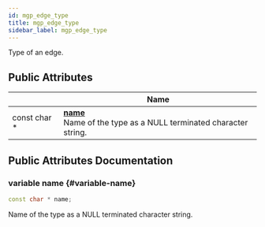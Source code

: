 ```yaml
---
id: mgp_edge_type
title: mgp_edge_type
sidebar_label: mgp_edge_type
---
```


Type of an edge.

## Public Attributes

|                | Name           |
| -------------- | -------------- |
| const char * | **[name](#variable-name)** <br/>Name of the type as a NULL terminated character string.  |

## Public Attributes Documentation

### variable name {#variable-name}

```cpp
const char * name;
```

Name of the type as a NULL terminated character string.
